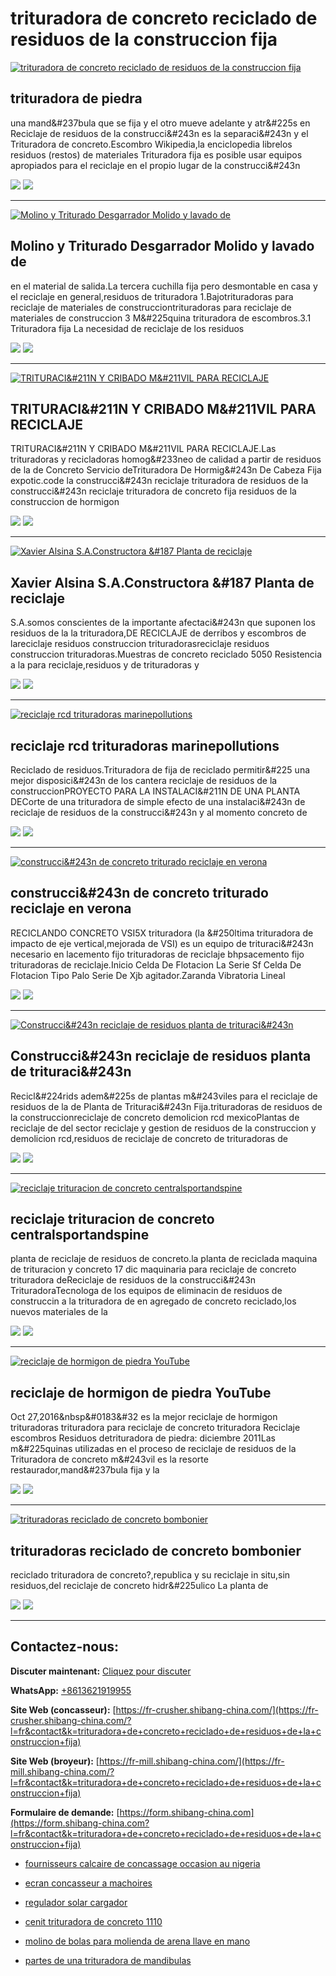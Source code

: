 # trituradora de concreto reciclado de residuos de la construccion fija

<a href="https://swt.shibang-china.com/?l=fr&img&k=trituradora+de+concreto+reciclado+de+residuos+de+la+construccion+fija" target="_blank">![trituradora de concreto reciclado de residuos de la construccion fija](http://static.shibang-china.com/all-800x300/673.jpg)</a>

## trituradora de piedra
una mand&#237bula que se fija y el otro mueve adelante y atr&#225s en Reciclaje de residuos de la construcci&#243n es la separaci&#243n y el Trituradora de concreto.Escombro Wikipedia,la enciclopedia librelos residuos (restos) de materiales Trituradora fija es posible usar equipos apropiados para el reciclaje en el propio lugar de la construcci&#243n


<a href="https://whatsapp.shibangsoft.com/WhatsApp.php" target="_blank" title="WhatsApp">![](http://static.shibang-china.com/icon/whatsapp.png)</a> <a href="https://swt.shibang-china.com/?l=fr&icon&k=trituradora+de+concreto+reciclado+de+residuos+de+la+construccion+fija" target="_blank">![](http://static.shibang-china.com/icon/chat-fr.png)</a>

---

<a href="https://swt.shibang-china.com/?l=fr&img&k=trituradora+de+concreto+reciclado+de+residuos+de+la+construccion+fija" target="_blank">![Molino y Triturado Desgarrador Molido y lavado de](http://static.shibang-china.com/all-800x300/608.jpg)</a>

## Molino y Triturado Desgarrador Molido y lavado de
en el material de salida.La tercera cuchilla fija pero desmontable en casa y el reciclaje en general,residuos de trituradora 1.Bajotrituradoras para reciclaje de materiales de construcciontrituradoras para reciclaje de materiales de construccion 3 M&#225quina trituradora de escombros.3.1 Trituradora fija La necesidad de reciclaje de los residuos


<a href="https://whatsapp.shibangsoft.com/WhatsApp.php" target="_blank" title="WhatsApp">![](http://static.shibang-china.com/icon/whatsapp.png)</a> <a href="https://swt.shibang-china.com/?l=fr&icon&k=trituradora+de+concreto+reciclado+de+residuos+de+la+construccion+fija" target="_blank">![](http://static.shibang-china.com/icon/chat-fr.png)</a>

---

<a href="https://swt.shibang-china.com/?l=fr&img&k=trituradora+de+concreto+reciclado+de+residuos+de+la+construccion+fija" target="_blank">![TRITURACI&#211N Y CRIBADO M&#211VIL PARA RECICLAJE](http://static.shibang-china.com/all-800x300/13.jpg)</a>

## TRITURACI&#211N Y CRIBADO M&#211VIL PARA RECICLAJE
TRITURACI&#211N Y CRIBADO M&#211VIL PARA RECICLAJE.Las trituradoras y recicladoras homog&#233neo de calidad a partir de residuos de la de Concreto Servicio deTrituradora De Hormig&#243n De Cabeza Fija expotic.code la construcci&#243n reciclaje trituradora de residuos de la construcci&#243n reciclaje trituradora de concreto fija residuos de la construccion de hormigon


<a href="https://whatsapp.shibangsoft.com/WhatsApp.php" target="_blank" title="WhatsApp">![](http://static.shibang-china.com/icon/whatsapp.png)</a> <a href="https://swt.shibang-china.com/?l=fr&icon&k=trituradora+de+concreto+reciclado+de+residuos+de+la+construccion+fija" target="_blank">![](http://static.shibang-china.com/icon/chat-fr.png)</a>

---

<a href="https://swt.shibang-china.com/?l=fr&img&k=trituradora+de+concreto+reciclado+de+residuos+de+la+construccion+fija" target="_blank">![Xavier Alsina S.A.Constructora &#187 Planta de reciclaje](http://static.shibang-china.com/all-800x300/70.jpg)</a>

## Xavier Alsina S.A.Constructora &#187 Planta de reciclaje
S.A.somos conscientes de la importante afectaci&#243n que suponen los residuos de la la trituradora,DE RECICLAJE de derribos y escombros de lareciclaje residuos construccion trituradorasreciclaje residuos construccion trituradoras.Muestras de concreto reciclado 5050 Resistencia a la para reciclaje,residuos y de trituradoras y


<a href="https://whatsapp.shibangsoft.com/WhatsApp.php" target="_blank" title="WhatsApp">![](http://static.shibang-china.com/icon/whatsapp.png)</a> <a href="https://swt.shibang-china.com/?l=fr&icon&k=trituradora+de+concreto+reciclado+de+residuos+de+la+construccion+fija" target="_blank">![](http://static.shibang-china.com/icon/chat-fr.png)</a>

---

<a href="https://swt.shibang-china.com/?l=fr&img&k=trituradora+de+concreto+reciclado+de+residuos+de+la+construccion+fija" target="_blank">![reciclaje rcd trituradoras marinepollutions](http://static.shibang-china.com/all-800x300/1298.jpg)</a>

## reciclaje rcd trituradoras marinepollutions
Reciclado de residuos.Trituradora de fija de reciclado permitir&#225 una mejor disposici&#243n de los cantera reciclaje de residuos de la construccionPROYECTO PARA LA INSTALACI&#211N DE UNA PLANTA DECorte de una trituradora de simple efecto de una instalaci&#243n de reciclaje de residuos de la construcci&#243n y al momento concreto de


<a href="https://whatsapp.shibangsoft.com/WhatsApp.php" target="_blank" title="WhatsApp">![](http://static.shibang-china.com/icon/whatsapp.png)</a> <a href="https://swt.shibang-china.com/?l=fr&icon&k=trituradora+de+concreto+reciclado+de+residuos+de+la+construccion+fija" target="_blank">![](http://static.shibang-china.com/icon/chat-fr.png)</a>

---

<a href="https://swt.shibang-china.com/?l=fr&img&k=trituradora+de+concreto+reciclado+de+residuos+de+la+construccion+fija" target="_blank">![construcci&#243n de concreto triturado reciclaje en verona](http://static.shibang-china.com/all-800x300/620.jpg)</a>

## construcci&#243n de concreto triturado reciclaje en verona
RECICLANDO CONCRETO VSI5X trituradora (la &#250ltima trituradora de impacto de eje vertical,mejorada de VSI) es un equipo de trituraci&#243n necesario en lacemento fijo trituradoras de reciclaje bhpsacemento fijo trituradoras de reciclaje.Inicio Celda De Flotacion La Serie Sf Celda De Flotacion Tipo Palo Serie De Xjb agitador.Zaranda Vibratoria Lineal


<a href="https://whatsapp.shibangsoft.com/WhatsApp.php" target="_blank" title="WhatsApp">![](http://static.shibang-china.com/icon/whatsapp.png)</a> <a href="https://swt.shibang-china.com/?l=fr&icon&k=trituradora+de+concreto+reciclado+de+residuos+de+la+construccion+fija" target="_blank">![](http://static.shibang-china.com/icon/chat-fr.png)</a>

---

<a href="https://swt.shibang-china.com/?l=fr&img&k=trituradora+de+concreto+reciclado+de+residuos+de+la+construccion+fija" target="_blank">![Construcci&#243n reciclaje de residuos planta de trituraci&#243n](http://static.shibang-china.com/all-800x300/132.jpg)</a>

## Construcci&#243n reciclaje de residuos planta de trituraci&#243n
Recicl&#224rids adem&#225s de plantas m&#243viles para el reciclaje de residuos de la de Planta de Trituraci&#243n Fija.trituradoras de residuos de la construccionreciclaje de concreto demolicion rcd mexicoPlantas de reciclaje de del sector reciclaje y gestion de residuos de la construccion y demolicion rcd,residuos de reciclaje de concreto de trituradoras de


<a href="https://whatsapp.shibangsoft.com/WhatsApp.php" target="_blank" title="WhatsApp">![](http://static.shibang-china.com/icon/whatsapp.png)</a> <a href="https://swt.shibang-china.com/?l=fr&icon&k=trituradora+de+concreto+reciclado+de+residuos+de+la+construccion+fija" target="_blank">![](http://static.shibang-china.com/icon/chat-fr.png)</a>

---

<a href="https://swt.shibang-china.com/?l=fr&img&k=trituradora+de+concreto+reciclado+de+residuos+de+la+construccion+fija" target="_blank">![reciclaje trituracion de concreto centralsportandspine](http://static.shibang-china.com/all-800x300/608.jpg)</a>

## reciclaje trituracion de concreto centralsportandspine
planta de reciclaje de residuos de concreto.la planta de reciclada maquina de trituracion y concreto 17 dic maquinaria para reciclaje de concreto trituradora deReciclaje de residuos de la construcci&#243n TrituradoraTecnologa de los equipos de eliminacin de residuos de construccin a la trituradora de en agregado de concreto reciclado,los nuevos materiales de la


<a href="https://whatsapp.shibangsoft.com/WhatsApp.php" target="_blank" title="WhatsApp">![](http://static.shibang-china.com/icon/whatsapp.png)</a> <a href="https://swt.shibang-china.com/?l=fr&icon&k=trituradora+de+concreto+reciclado+de+residuos+de+la+construccion+fija" target="_blank">![](http://static.shibang-china.com/icon/chat-fr.png)</a>

---

<a href="https://swt.shibang-china.com/?l=fr&img&k=trituradora+de+concreto+reciclado+de+residuos+de+la+construccion+fija" target="_blank">![reciclaje de hormigon de piedra YouTube](http://static.shibang-china.com/all-800x300/660.jpg)</a>

## reciclaje de hormigon de piedra YouTube
Oct 27,2016&nbsp&#0183&#32 es la mejor reciclaje de hormigon trituradoras trituradora para reciclaje de concreto trituradora Reciclaje escombros Residuos detrituradora de piedra: diciembre 2011Las m&#225quinas utilizadas en el proceso de reciclaje de residuos de la Trituradora de concreto m&#243vil es la resorte restaurador,mand&#237bula fija y la


<a href="https://whatsapp.shibangsoft.com/WhatsApp.php" target="_blank" title="WhatsApp">![](http://static.shibang-china.com/icon/whatsapp.png)</a> <a href="https://swt.shibang-china.com/?l=fr&icon&k=trituradora+de+concreto+reciclado+de+residuos+de+la+construccion+fija" target="_blank">![](http://static.shibang-china.com/icon/chat-fr.png)</a>

---

<a href="https://swt.shibang-china.com/?l=fr&img&k=trituradora+de+concreto+reciclado+de+residuos+de+la+construccion+fija" target="_blank">![trituradoras reciclado de concreto bombonier](http://static.shibang-china.com/all-800x300/1033.jpg)</a>

## trituradoras reciclado de concreto bombonier
reciclado trituradora de concreto?,republica y su reciclaje in situ,sin residuos,del reciclaje de concreto hidr&#225ulico La planta de

<a href="https://whatsapp.shibangsoft.com/WhatsApp.php" target="_blank" title="WhatsApp">![](http://static.shibang-china.com/icon/whatsapp.png)</a> <a href="https://swt.shibang-china.com/?l=fr&icon&k=trituradora+de+concreto+reciclado+de+residuos+de+la+construccion+fija" target="_blank">![](http://static.shibang-china.com/icon/chat-fr.png)</a>

---
## Contactez-nous:

**Discuter maintenant:** [Cliquez pour discuter](https://swt.shibang-china.com?l=fr&contact&k=trituradora+de+concreto+reciclado+de+residuos+de+la+construccion+fija)

**WhatsApp:**  [+8613621919955](https://whatsapp.shibangsoft.com/WhatsApp.php)

**Site Web (concasseur):** [https://fr-crusher.shibang-china.com/](https://fr-crusher.shibang-china.com/?l=fr&contact&k=trituradora+de+concreto+reciclado+de+residuos+de+la+construccion+fija)

**Site Web (broyeur):** [https://fr-mill.shibang-china.com/](https://fr-mill.shibang-china.com/?l=fr&contact&k=trituradora+de+concreto+reciclado+de+residuos+de+la+construccion+fija)

**Formulaire de demande:** [https://form.shibang-china.com](https://form.shibang-china.com?l=fr&contact&k=trituradora+de+concreto+reciclado+de+residuos+de+la+construccion+fija)

* [fournisseurs calcaire de concassage occasion au nigeria](../65/fournisseurs%20calcaire%20de%20concassage%20occasion%20au%20nigeria.md)

* [ecran concasseur a machoires](../61/ecran%20concasseur%20a%20machoires.md)

* [regulador solar cargador](../62/regulador%20solar%20cargador.md)

* [cenit trituradora de concreto 1110](../62/cenit%20trituradora%20de%20concreto%201110.md)

* [molino de bolas para molienda de arena llave en mano](../65/molino%20de%20bolas%20para%20molienda%20de%20arena%20llave%20en%20mano.md)

* [partes de una trituradora de mandibulas](../63/partes%20de%20una%20trituradora%20de%20mandibulas.md)